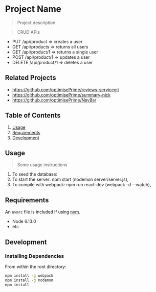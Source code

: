 # Project Name

> Project description

> CRUD APIs

- PUT /api/product => creates a user
- GET /api/products => returns all users
- GET /api/product/1 => returns a single user
- POST /api/product/1 => updates a user
- DELETE /api/product/1 => deletes a user

## Related Projects

- https://github.com/optimisePrime/reviews-servicegit
- https://github.com/optimisePrime/summary-nick
- https://github.com/optimisePrime/NavBar

## Table of Contents

1. [Usage](#Usage)
1. [Requirements](#requirements)
1. [Development](#development)

## Usage

> Some usage instructions

1. To seed the database:
   <!-- - fill create config.js file inside the database directory with the following format:
     ```
     module.exports = {
        host: 'localhost',
        database: 'sunchamps_dev',
        user: *USER*
        password: *PASSWORD*,
      };
     ```
   - login to mysql and run schema.sql to create database
   - npm run seed (node database/seed.js), -->
1. To start the server: npm start (nodemon server/server.js),
1. To compile with webpack: npm run react-dev (webpack -d --watch),

## Requirements

An `nvmrc` file is included if using [nvm](https://github.com/creationix/nvm).

- Node 6.13.0
- etc

## Development

### Installing Dependencies

From within the root directory:

```sh
npm install -g webpack
npm install -g nodemon
npm install
```
